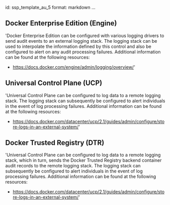 id: ssp_template_au_5
format: markdown
...
## Docker Enterprise Edition (Engine)

'Docker Enterprise Edition can be configured with various logging
drivers to send audit events to an external logging stack. The logging
stack can be used to interpolate the information defined by this
control and also be configured to alert on any audit processing
failures. Additional information can be found at the following
resources:

- https://docs.docker.com/engine/admin/logging/overview/'
## Universal Control Plane (UCP)

'Universal Control Plane can be configured to log data to a remote
logging stack. The logging stack can subsequently be configured to
alert individuals in the event of log processing failures. Additional
information can be found at the following resources:

- https://docs.docker.com/datacenter/ucp/2.1/guides/admin/configure/store-logs-in-an-external-system/'
## Docker Trusted Registry (DTR)

'Universal Control Plane can be configured to log data to a remote
logging stack, which in turn, sends the Docker Trusted Registry
backend container audit records to the remote logging stack. The
logging stack can subsequently be configured to alert individuals in
the event of log processing failures. Additional information can be
found at the following resources:

- https://docs.docker.com/datacenter/ucp/2.1/guides/admin/configure/store-logs-in-an-external-system/'
